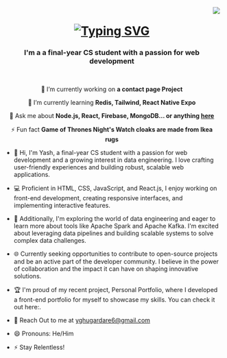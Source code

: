 <img align="right" src="https://visitor-badge.laobi.icu/badge?page_id=salesp07.salesp07" />

<h1 align="center">
    <a href="https://git.io/typing-svg"><img src="https://readme-typing-svg.demolab.com?font=Press+Start+2P&size=18&duration=2000&pause=13&color=0CE555&background=232B2B&multiline=true&width=600&height=100&lines=Hello%2Cthere+fellow+%3CDevelopers%2F%3E!;+;I'm+Yash+Ghugardare!" alt="Typing SVG" /></a>
</h1>
<h3 align="center">I'm a a final-year CS student with a passion for web development</h3>
<br/>

<div align="center">
 
 🔭 I’m currently working on **a contact page Project**
 
 🌱 I’m currently learning **Redis, Tailwind, React Native Expo**

 💬 Ask me about **Node.js, React, Firebase, MongoDB... or anything [here](https://github.com/salesp07/salesp07/issues)**

 ⚡ Fun fact **Game of Thrones Night's Watch cloaks are made from Ikea rugs**
 
 </div>

<!--
**yghugardare/yghugardare** is a ✨ _special_ ✨ repository because its `README.md` (this file) appears on your GitHub profile.

Here are some ideas to get you started:  -->

- 👋 Hi, I'm Yash, a final-year CS student with a passion for web development and a growing interest in data engineering. I love crafting user-friendly experiences and building robust, scalable web applications.

- 💻 Proficient in HTML, CSS, JavaScript,  and React.js, I enjoy working on front-end development, creating responsive interfaces, and implementing interactive features.
- 🔧 Additionally, I'm exploring the world of data engineering and eager to learn more about tools like Apache Spark and Apache Kafka. I'm excited about leveraging data pipelines and building scalable systems to solve complex data challenges.
- 🌐 Currently seeking opportunities to contribute to open-source projects and be an active part of the developer community. I believe in the power of collaboration and the impact it can have on shaping innovative solutions.
- 🏆 I'm proud of my recent project, Personal Portfolio, where I developed a front-end portfolio for myself to showcase my skills. You can check it out here:.
- 📧 Reach Out to me at yghugardare6@gmail.com
- 😄 Pronouns: He/Him
- ⚡ Stay Relentless!

